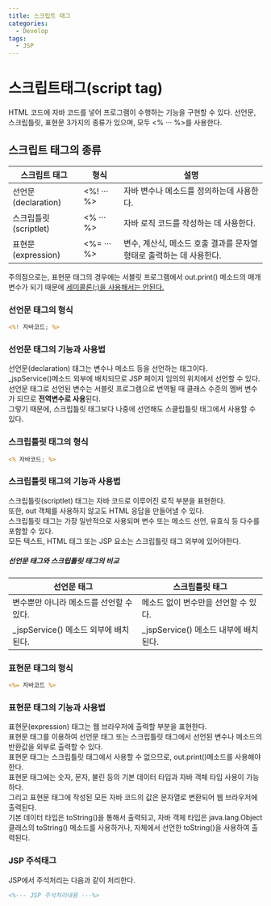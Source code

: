 ```yaml
---
title: 스크립트 태그
categories:
  - Develop
tags:
  - JSP
---
```

# 스크립트태그(script tag)

HTML 코드에 자바 코드를 넣어 프로그램이 수행하는 기능을 구현할 수 있다. 선언문, 스크립틀릿, 표현문 3가지의 종류가 있으며, 모두 <% ··· %>를 사용한다.

## 스크립트 태그의 종류

| 스크립트 태그         | 형식       | 설명                                                         |
| --------------------- | ---------- | ------------------------------------------------------------ |
| 선언문(declaration)   | <%! ··· %> | 자바 변수나 메소드를 정의하는데 사용한다.                    |
| 스크립틀릿(scriptlet) | <% ··· %>  | 자바 로직 코드를 작성하는 데 사용한다.                       |
| 표현문(expression)    | <%= ··· %> | 변수, 계산식, 메소드 호출 결과를 문자열 형태로 출력하는 데 사용한다. |

주의점으로는, 표현문 태그의 경우에는 서블릿 프로그램에서 out.print() 메소드의 매개변수가 되기 때문에 <u>세미콜론(;)을 사용해서는 안된다.</u>

### 선언문 태그의 형식

```JSP
<%! 자바코드; %>
```

### 선언문 태그의 기능과 사용법

선언문(declaration) 태그는 변수나 메소드 등을 선언하는 태그이다.<br>\_jspService()메소드 외부에 배치되므로 JSP 페이지 임의의 위치에서 선언할 수 있다.<br>선언문 태그로 선언된 변수는 서블릿 프로그램으로 번역될 때 클래스 수준의 멤버 변수가 되므로 **전역변수로 사용**된다.<br>그렇기 때문에, 스크립틀릿 태그보다 나중에 선언해도 스클립틀릿 태그에서 사용할 수 있다.

### 스크립틀릿 태그의 형식

```JSP
<% 자바코드; %>
```

### 스크립틀릿 태그의 기능과 사용법

스크립틀릿(scriptlet) 태그는 자바 코드로 이루어진 로직 부분을 표현한다.<br>또한, out 객체를 사용하지 않고도 HTML 응답을 만들어낼 수 있다.<br>스크립틀릿 태그는 가장 일반적으로 사용되며 변수 또는 메소드 선언, 유효식 등 다수를 포함할 수 있다.<br>모든 텍스트, HTML 태그 또는 JSP 요소는 스크립틀릿 태그 외부에 있어야한다.

##### 선언문 태그와 스크립틀릿 태그의 비교

| 선언문 태그                              | 스크립틀릿 태그                        |
| ---------------------------------------- | -------------------------------------- |
| 변수뿐만 아니라 메소드를 선언할 수 있다. | 메소드 없이 변수만을 선언할 수 있다.   |
| \_jspService() 메소드 외부에 배치된다.   | \_jspService() 메소드 내부에 배치된다. |

### 표현문 태그의 형식

```JSP
<%= 자바코드 %>
```

### 표현문 태그의 기능과 사용법

표현문(expression) 태그는 웹 브라우저에 출력할 부분을 표현한다.<br>표현문 태그를 이용하여 선언문 태그 또는 스크립틀릿 태그에서 선언된 변수나 메소드의 반환값을 외부로 출력할 수 있다.<br>표현문 태그는 스크립틀릿 태그에서 사용할 수 없으므로, out.print()메소드를 사용해야한다.<br>표현문 태그에는 숫자, 문자, 불린 등의 기본 데이터 타입과 자바 객체 타입 사용이 가능하다.<br>그리고 표현문 태그에 작성된 모든 자바 코드의 값은 문자열로 변환되어 웹 브라우저에 출력된다.<br>기본 데이터 타입은 toString()을 통해서 출력되고, 자바 객체 타입은 java.lang.Object 클래스의 toString() 메소드를 사용하거나, 자체에서 선언한 toString()을 사용하여 출력된다.

### JSP 주석태그

JSP에서 주석처리는 다음과 같이 처리한다.

```JSP
<%--- JSP 주석처리내용 ---%>
```



